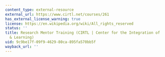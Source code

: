 ```yaml
---
content_type: external-resource
external_url: https://www.cirtl.net/courses/261
has_external_license_warning: true
license: https://en.wikipedia.org/wiki/All_rights_reserved
status: ''
title: Research Mentor Training (CIRTL | Center for the Integration of Research, Teaching
  & Learning)
uid: 9c9be17f-09f9-4629-80ca-895fa570bb5f
wayback_url: ''
---
```

